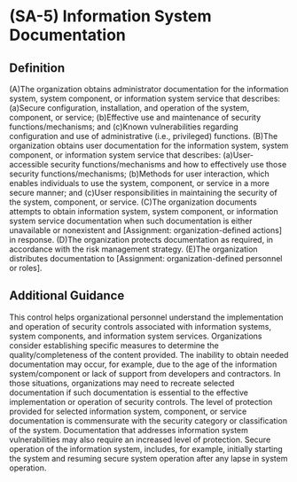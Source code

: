 
# (SA-5) Information System Documentation

## Definition

(A)The organization obtains administrator documentation for the information system, system component, or information system service that describes:
(a)Secure configuration, installation, and operation of the system, component, or service; 
(b)Effective use and maintenance of security functions/mechanisms; and
(c)Known vulnerabilities regarding configuration and use of administrative (i.e., privileged) functions.
(B)The organization obtains user documentation for the information system, system component, or information system service that describes:
(a)User-accessible security functions/mechanisms and how to effectively use those security functions/mechanisms;
(b)Methods for user interaction, which enables individuals to use the system, component, or service in a more secure manner; and
(c)User responsibilities in maintaining the security of the system, component, or service.
(C)The organization documents attempts to obtain information system, system component, or information system service documentation when such documentation is either unavailable or nonexistent and [Assignment: organization-defined actions] in response.
(D)The organization protects documentation as required, in accordance with the risk management strategy.
(E)The organization distributes documentation to [Assignment: organization-defined personnel or roles].

## Additional Guidance

This control helps organizational personnel understand the implementation and operation of security controls associated with information systems, system components, and information system services. Organizations consider establishing specific measures to determine the quality/completeness of the content provided. The inability to obtain needed documentation may occur, for example, due to the age of the information system/component or lack of support from developers and contractors. In those situations, organizations may need to recreate selected documentation if such documentation is essential to the effective implementation or operation of security controls. The level of protection provided for selected information system, component, or service documentation is commensurate with the security category or classification of the system. Documentation that addresses information system vulnerabilities may also require an increased level of protection. Secure operation of the information system, includes, for example, initially starting the system and resuming secure system operation after any lapse in system operation.
